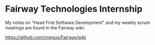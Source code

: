 Fairway Technologies Internship
=======

My notes on "Head First Software Development" and my weekly scrum meetings are found in the Fairway wiki:

https://github.com/cnegus/Fairway/wiki
